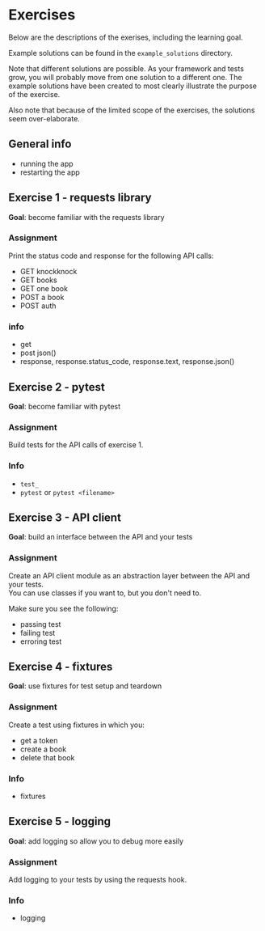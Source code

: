 # Exercises

Below are the descriptions of the exerises, including the learning goal.  

Example solutions can be found in the `example_solutions` directory.  

Note that different solutions are possible.
As your framework and tests grow, you will probably move from one solution to a different one. The example
solutions have been created to most clearly illustrate the purpose of the exercise.  

Also note that because of the limited scope of the exercises, the solutions seem over-elaborate.


## General info
- running the app
- restarting the app



## Exercise 1 - requests library
**Goal**: become familiar with the requests library

### Assignment
Print the status code and response for the following API calls:
- GET knockknock
- GET books
- GET one book
- POST a book
- POST auth

### info
- get
- post json()
- response, response.status_code, response.text, response.json()



## Exercise 2 - pytest
**Goal**: become familiar with pytest

### Assignment
Build tests for the API calls of exercise 1.

### Info
- `test_`
- `pytest` or `pytest <filename>`



## Exercise 3 - API client
**Goal**: build an interface between the API and your tests

### Assignment
Create an API client module as an abstraction layer between the API and your tests.  
You can use classes if you want to, but you don't need to.

Make sure you see the following:
- passing test
- failing test
- erroring test



## Exercise 4 - fixtures
**Goal**: use fixtures for test setup and teardown

### Assignment
Create a test using fixtures in which you:
- get a token
- create a book
- delete that book

### Info
- fixtures


## Exercise 5 - logging

**Goal**: add logging so allow you to debug more easily

### Assignment
Add logging to your tests by using the requests hook.

### Info
- logging